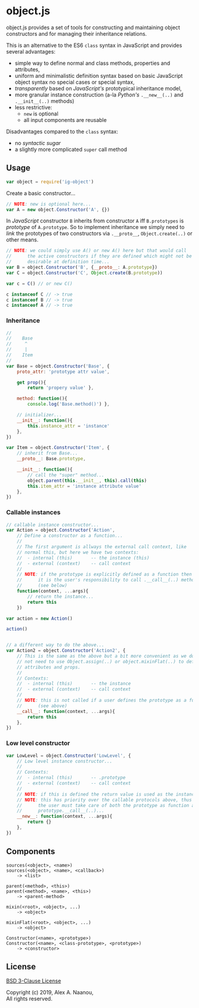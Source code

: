 # object.js

object.js provides a set of tools for constructing and maintaining object
constructors and for managing their inheritance relations.


This is an alternative to the ES6 `class` syntax in JavaScript and provides 
several advantages:  
- simple way to define normal and class methods, properties and attributes,
- uniform and minimalistic definition syntax based on basic JavaScript 
  object syntax no special cases or special syntax,
- _transparently_ based on _JavaScript's_ prototypical inheritance model,
- more granular instance construction (a-la _Python's_ `.__new__(..)` 
  and `.__init__(..)` methods)
- less restrictive:
    - `new` is optional
    - all input components are reusable

Disadvantages compared to the `class` syntax:  
- no _syntactic sugar_
- a slightly more complicated `super` call method


## Usage

```javascript
var object = require('ig-object')
```

Create a basic constructor...

```javascript
// NOTE: new is optional here...
var A = new object.Constructor('A', {})
```


In _JavaScript_ constructor `B` inherits from constructor `A` iff 
`B.prototypes` is _prototype_ of `A.prototype`. So to implement inheritance 
we simply need to _link_ the prototypes of two constructors via `.__proto__`,
`Object.create(..)` or other means.

```javascript
// NOTE: we could simply use A() or new A() here but that would call
//      the active constructors if they are defined which might not be
//      desirable at definition time...
var B = object.Constructor('B', {__proto__: A.prototype})
var C = object.Constructor('C', Object.create(B.prototype))
```

```javascript
var c = C() // or new C()

c instanceof C // -> true
c instanceof B // -> true
c instanceof A // -> true
```


### Inheritance
```javascript
//
//    Base
//     ^
//     |
//    Item
//
var Base = object.Constructor('Base', {
    proto_attr: 'prototype attr value',

    get prop(){
        return 'propery value' },

    method: function(){
        console.log('Base.method()') },

    // initializer...
    __init__: function(){
        this.instance_attr = 'instance'
    },
})

var Item = object.Constructor('Item', {
    // inherit from Base...
    __proto__: Base.prototype,

    __init__: function(){
        // call the "super" method...
        object.parent(this.__init__, this).call(this)
        this.item_attr = 'instance attribute value'
    },
})

```


### Callable instances
```javascript
// callable instance constructor...
var Action = object.Constructor('Action',
    // Define a constructor as a function...
    //
    // The first argument is allways the external call context, like
    // normal this, but here we have two contexts:
    //  - internal (this)       -- the instance (this)
    //  - external (context)    -- call context
    //
    // NOTE: if the prototype is explicitly defined as a function then
    //      it is the user's responsibility to call .__call__(..) method
    //      (see below)
    function(context, ...args){
        // return the instance...
        return this
    })

var action = new Action()

action()


// a different way to do the above...
var Action2 = object.Constructor('Action2', {
    // This is the same as the above but a bit more convenient as we do 
    // not need to use Object.assign(..) or object.mixinFlat(..) to define
    // attributes and props.
    //
    // Contexts:
    //  - internal (this)       -- the instance
    //  - external (context)    -- call context
    //
    // NOTE: this is not called if a user defines the prototype as a function
    //      (see above)
    __call__: function(context, ...args){
        return this
    },
})

```

### Low level constructor
```javascript
var LowLevel = object.Constructor('LowLevel', {
    // Low level instance constructor...
    //
    // Contexts:
    //  - internal (this)       -- .prototype
    //  - external (context)    -- call context
    //
    // NOTE: if this is defined the return value is used as the instance
    // NOTE: this has priority over the callable protocols above, thus
    //      the user must take care of both the prototype as function and
    //      prototype.__call__(..)...
    __new__: function(context, ...args){
        return {}
    },
})

```

## Components

```
sources(<object>, <name>)
sources(<object>, <name>, <callback>)
    -> <list>
```

```
parent(<method>, <this>)
parent(<method>, <name>, <this>)
    -> <parent-method>
```

```
mixin(<root>, <object>, ...)
    -> <object>
```

```
mixinFlat(<root>, <object>, ...)
    -> <object>
```

```
Constructor(<name>, <prototype>)
Constructor(<name>, <class-prototype>, <prototype>)
    -> <constructor>
```



## License

[BSD 3-Clause License](./LICENSE)

Copyright (c) 2019, Alex A. Naanou,  
All rights reserved.

<!-- vim:set ts=4 sw=4 spell : -->
